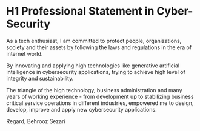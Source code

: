 # H1 Professional Statement in Cyber-Security

As a tech enthusiast, I am committed to protect people, organizations, society and their assets by following the laws 
and regulations in the era of internet world. 

By innovating and applying high technologies like generative artificial intelligence in cybersecurity applications, 
trying to achieve high level of integrity and sustainability. 

The triangle of the high technology, business administration and many years of working experience - from development 
up to stabilizing business critical service operations in different industries, empowered me to design, develop, improve 
and apply new cybersecurity applications.


Regard,
Behrooz Sezari

